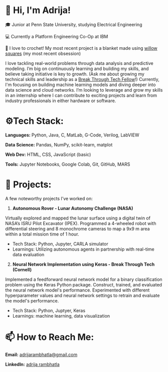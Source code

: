 # 👋 Hi, I'm Adrija!
🎓 Junior at Penn State University, studying Electrical Engineering

💻 Currently a Platform Engineering Co-Op at IBM

🧶 I love to crochet! My most recent project is a blanket made using [willow squares](https://www.youtube.com/watch?v=CgpVRrcbTwA&t=919s&ab_channel=CrochetwithYarnhild) (my most recent obsession)

I love tackling real-world problems through data analysis and predictive modeling. I’m big on continuously learning and building my skills, and believe taking initiative is key to growth. (Ask me about growing my technical skills and leadership as a [Break Through Tech Fellow](https://www.breakthroughtech.org/)!) Currently, I'm focusing on building machine learning models and diving deeper into data science and cloud networks. I’m looking to leverage and grow my skills in an internship where I can contribute to exciting projects and learn from industry professionals in either hardware or software.


# ⚙️Tech Stack:

**Languages:** Python, Java, C, MatLab, G-Code, Verilog, LabVIEW

**Data Science:** Pandas, NumPy, scikit-learn, matplot

**Web Dev:** HTML, CSS, JavaScript (basic)

**Tools:** Jupyter Notebooks, Google Colab, Git, GitHub, MARS 

# 🚀 Projects:
A few noteworthy projects I’ve worked on:

1. **Autonomous Rover - Lunar Autonomy Challenge (NASA)** 

Virtually explored and mapped the lunar surface using a digital twin of NASA’s ISRU Pilot Excavator (IPEX). Programmed a 4-wheeled robot with differential steering and 8 monochrome cameras to map a 9x9 m area within a total mission time of 1 hour.
* Tech Stack: Python, Jupyter, CARLA simulator
* Learnings: Utilizing autonomous agents in partnership with real-time data evaluation
  
2. **Neural Network Implementation using Keras - Break Through Tech (Cornell)** 

Implemented a feedforward neural network model for a binary classification problem using the Keras Python package. Construct, trained, and evaluated the neural network model's performance. Experimented with different hyperparameter values and neural network settings to retrain and evaluate the model's performance.
* Tech Stack: Python, Juptyer, Keras
* Learnings: machine learning, data visualization

# 📫 How to Reach Me:
**Email:** adrijarambhatla@gmail.com

**LinkedIn:** [adrija rambhatla](https://www.linkedin.com/in/adrija-rambhatla-5b55341b5/)
